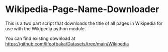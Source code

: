 # Wikipedia-Page-Name-Downloader
This is a two part script that downloads the title of all pages in Wikipedia for use with the Wikipedia python module.

You can find existing download at https://github.com/lifeofbaka/Datasets/tree/main/Wikipedia
